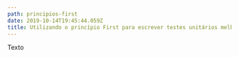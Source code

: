 ```yaml
---
path: principios-first
date: 2019-10-14T19:45:44.059Z
title: Utilizando o princípio First para escrever testes unitários melhores
---
```

Texto
